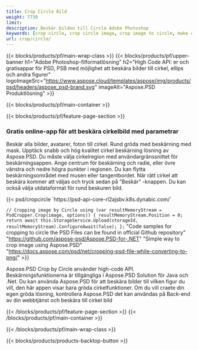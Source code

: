 ```yaml
---
title: Crop Circle Bild
weight: 7730
limit: 
description: Beskär bilden till Circle Adobe Photoshop
keywords: [crop circle, crop circle image, crop image to circle, make circle photo]
url: crop/circle/
---
```

{{< blocks/products/pf/main-wrap-class >}}
{{< blocks/products/pf/upper-banner h1="Adobe Photoshop-filformatlösning" h2="High Code API: er och gratisappar för PSD, PSB med möjlighet att beskära bilder till cirkel, ellips och andra figurer" logoImageSrc="https://www.aspose.cloud/templates/aspose/img/products/psd/headers/aspose_psd-brand.svg" imageAlt="Aspose.PSD Produktlösning" >}}

{{< blocks/products/pf/main-container >}}

{{< blocks/products/pf/feature-page-section >}}
<h3 class="headingpdleft">Gratis online-app för att beskära cirkelbild med parametrar</h3>
<p>Beskär alla bilder, avatarer, foton till cirkel. Rund gröda med beskärning med mask. Upptäck snabb och hög kvalitet cirkel beskärning lösning av Aspose.PSD. Du måste välja cirkelregion med användargränssnittet för beskärningsappen. Ange centrum för beskärning och radie, eller övre vänstra och nedre högra punkter i regionen. Du kan flytta beskärningsområdet med musen eller tangentbordet. När rätt cirkel att beskära kommer att väljas och tryck sedan på ”Beskär” -knappen. Du kan också välja utdataformat för rund beskuren bild.</p>
{{< psd/cropcircle `https://psd-api-core-rl2ajsbv.k8s.dynabic.com/` 

`// Cropping image by Circle
using (var resultMemoryStream = PsdCropper.Crop(image, options))
{
	resultMemoryStream.Position = 0;
	return await this.StorageService.Upload(storageId, resultMemoryStream).ConfigureAwait(false);
};` 
"Code samples for cropping to circle the PSD Files can be found in official Github repository"  "https://github.com/aspose-psd/Aspose.PSD-for-.NET" 
"Simple way to crop image using Aspose.PSD" "https://docs.aspose.com/psd/net/cropping-psd-file-while-converting-to-png/" >}}
<p>Aspose.PSD Crop by Circle använder high-code API. Beskärningsfunktionerna är tillgängliga i Aspose.PSD Solution för Java och .Net. Du kan använda Aspose.PSD för att beskära bilder till vilken figur du vill, den här appen visar bara gröda cirkelfunktioner. Om du vill craete din egen gröda lösning, kontrollera Aspose.PSD det kan användas på Back-end av din webbtjänst och beskära till cirkel bild</p>
<!--<ul>
<li><a href="psb">PSB Circle Crop</a></li>
<li><a href="ellipse">Ellipse crop App</a></li>
</ul>-->
{{< /blocks/products/pf/feature-page-section >}}
{{< /blocks/products/pf/main-container >}}


{{< /blocks/products/pf/main-wrap-class >}}

{{< blocks/products/products-backtop-button >}}
